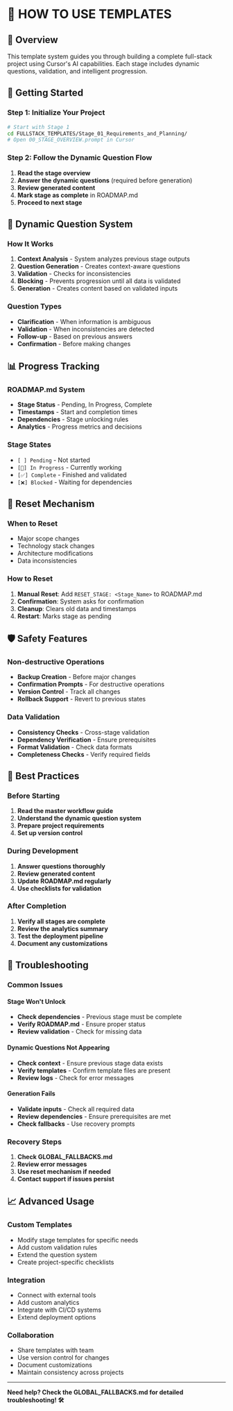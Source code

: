# 📖 HOW TO USE TEMPLATES

## 🎯 Overview

This template system guides you through building a complete full-stack project using Cursor's AI capabilities. Each stage includes dynamic questions, validation, and intelligent progression.

## 🚀 Getting Started

### Step 1: Initialize Your Project
```bash
# Start with Stage 1
cd FULLSTACK_TEMPLATES/Stage_01_Requirements_and_Planning/
# Open 00_STAGE_OVERVIEW.prompt in Cursor
```

### Step 2: Follow the Dynamic Question Flow
1. **Read the stage overview**
2. **Answer the dynamic questions** (required before generation)
3. **Review generated content**
4. **Mark stage as complete** in ROADMAP.md
5. **Proceed to next stage**

## 🧬 Dynamic Question System

### How It Works
1. **Context Analysis** - System analyzes previous stage outputs
2. **Question Generation** - Creates context-aware questions
3. **Validation** - Checks for inconsistencies
4. **Blocking** - Prevents progression until all data is validated
5. **Generation** - Creates content based on validated inputs

### Question Types
- **Clarification** - When information is ambiguous
- **Validation** - When inconsistencies are detected
- **Follow-up** - Based on previous answers
- **Confirmation** - Before making changes

## 📊 Progress Tracking

### ROADMAP.md System
- **Stage Status** - Pending, In Progress, Complete
- **Timestamps** - Start and completion times
- **Dependencies** - Stage unlocking rules
- **Analytics** - Progress metrics and decisions

### Stage States
- `[ ] Pending` - Not started
- `[🔄] In Progress` - Currently working
- `[✅] Complete` - Finished and validated
- `[❌] Blocked` - Waiting for dependencies

## 🔄 Reset Mechanism

### When to Reset
- Major scope changes
- Technology stack changes
- Architecture modifications
- Data inconsistencies

### How to Reset
1. **Manual Reset**: Add `RESET_STAGE: <Stage_Name>` to ROADMAP.md
2. **Confirmation**: System asks for confirmation
3. **Cleanup**: Clears old data and timestamps
4. **Restart**: Marks stage as pending

## 🛡️ Safety Features

### Non-destructive Operations
- **Backup Creation** - Before major changes
- **Confirmation Prompts** - For destructive operations
- **Version Control** - Track all changes
- **Rollback Support** - Revert to previous states

### Data Validation
- **Consistency Checks** - Cross-stage validation
- **Dependency Verification** - Ensure prerequisites
- **Format Validation** - Check data formats
- **Completeness Checks** - Verify required fields

## 🎯 Best Practices

### Before Starting
1. **Read the master workflow guide**
2. **Understand the dynamic question system**
3. **Prepare project requirements**
4. **Set up version control**

### During Development
1. **Answer questions thoroughly**
2. **Review generated content**
3. **Update ROADMAP.md regularly**
4. **Use checklists for validation**

### After Completion
1. **Verify all stages are complete**
2. **Review the analytics summary**
3. **Test the deployment pipeline**
4. **Document any customizations**

## 🚨 Troubleshooting

### Common Issues

#### Stage Won't Unlock
- **Check dependencies** - Previous stage must be complete
- **Verify ROADMAP.md** - Ensure proper status
- **Review validation** - Check for missing data

#### Dynamic Questions Not Appearing
- **Check context** - Ensure previous stage data exists
- **Verify templates** - Confirm template files are present
- **Review logs** - Check for error messages

#### Generation Fails
- **Validate inputs** - Check all required data
- **Review dependencies** - Ensure prerequisites are met
- **Check fallbacks** - Use recovery prompts

### Recovery Steps
1. **Check GLOBAL_FALLBACKS.md**
2. **Review error messages**
3. **Use reset mechanism if needed**
4. **Contact support if issues persist**

## 📈 Advanced Usage

### Custom Templates
- Modify stage templates for specific needs
- Add custom validation rules
- Extend the question system
- Create project-specific checklists

### Integration
- Connect with external tools
- Add custom analytics
- Integrate with CI/CD systems
- Extend deployment options

### Collaboration
- Share templates with team
- Use version control for changes
- Document customizations
- Maintain consistency across projects

---

**Need help? Check the GLOBAL_FALLBACKS.md for detailed troubleshooting! 🛠️**
